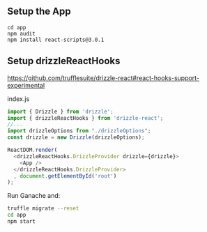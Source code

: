 ## Setup the App

```
cd app
npm audit
npm install react-scripts@3.0.1
```

## Setup drizzleReactHooks

https://github.com/trufflesuite/drizzle-react#react-hooks-support-experimental

index.js
```js
import { Drizzle } from 'drizzle';
import { drizzleReactHooks } from 'drizzle-react';
//...
import drizzleOptions from "./drizzleOptions";
const drizzle = new Drizzle(drizzleOptions);

ReactDOM.render(
  <drizzleReactHooks.DrizzleProvider drizzle={drizzle}>
    <App />
  </drizzleReactHooks.DrizzleProvider>
  , document.getElementById('root')
);
```

Run Ganache and:
```bash
truffle migrate --reset
cd app
npm start
```
